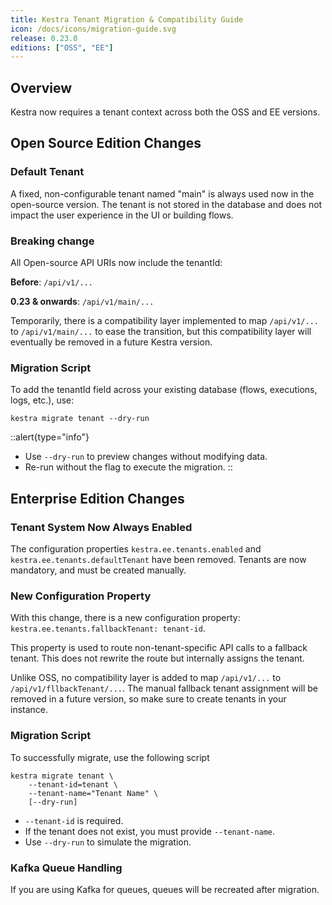 ```yaml
---
title: Kestra Tenant Migration & Compatibility Guide
icon: /docs/icons/migration-guide.svg
release: 0.23.0
editions: ["OSS", "EE"]
---
```


## Overview

Kestra now requires a tenant context across both the OSS and EE versions.

## Open Source Edition Changes

### Default Tenant

A fixed, non-configurable tenant named "main" is always used now in the open-source version. The tenant is not stored in the database and does not impact the user experience in the UI or building flows.

### Breaking change

All Open-source API URIs now include the tenantId:

**Before**: `/api/v1/...`

**0.23 & onwards**: `/api/v1/main/...`

Temporarily, there is a compatibility layer implemented to map `/api/v1/...` to `/api/v1/main/...` to ease the transition, but this compatibility layer will eventually be removed in a future Kestra version.

### Migration Script

To add the tenantId field across your existing database (flows, executions, logs, etc.), use:

```shell
kestra migrate tenant --dry-run
```

::alert{type="info"}
- Use `--dry-run` to preview changes without modifying data.
- Re-run without the flag to execute the migration.
::

## Enterprise Edition Changes

### Tenant System Now Always Enabled

The configuration properties `kestra.ee.tenants.enabled` and `kestra.ee.tenants.defaultTenant` have been removed. Tenants are now mandatory, and must be created manually.

### New Configuration Property

With this change, there is a new configuration property: `kestra.ee.tenants.fallbackTenant: tenant-id`.

This property is used to route non-tenant-specific API calls to a fallback tenant. This does not rewrite the route but internally assigns the tenant.

Unlike OSS, no compatibility layer is added to map `/api/v1/...` to `/api/v1/fllbackTenant/...`. The manual fallback tenant assignment will be removed in a future version, so make sure to create tenants in your instance.

### Migration Script

To successfully migrate, use the following script

```shell
kestra migrate tenant \
    --tenant-id=tenant \
    --tenant-name="Tenant Name" \
    [--dry-run]
```

- `--tenant-id` is required.
- If the tenant does not exist, you must provide `--tenant-name`.
- Use `--dry-run` to simulate the migration.

### Kafka Queue Handling

If you are using Kafka for queues, queues will be recreated after migration.
